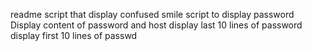 readme
script that display confused smile
script to display password
Display content of password and host
display last 10 lines of password
display first 10 lines of passwd
